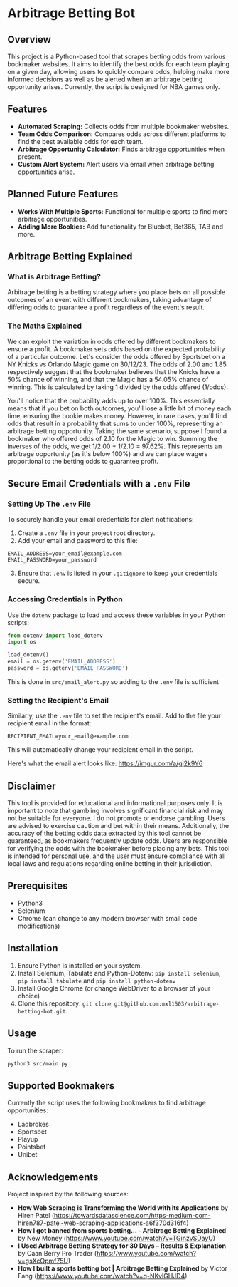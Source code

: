 # Arbitrage Betting Bot

## Overview
This project is a Python-based tool that scrapes betting odds from various bookmaker websites. It aims to identify the best odds for each team playing on a given day, allowing users to quickly compare odds,
helping make more informed decisions as well as be alerted when an arbitrage betting opportunity arises. Currently, the script is designed for NBA games only.

## Features
- **Automated Scraping:** Collects odds from multiple bookmaker websites.
- **Team Odds Comparison:** Compares odds across different platforms to find the best available odds for each team.
- **Arbitrage Opportunity Calculator:** Finds arbitrage opportunities when present.
- **Custom Alert System:** Alert users via email when arbitrage betting opportunities arise.

## Planned Future Features
- **Works With Multiple Sports:** Functional for multiple sports to find more arbitrage opportunities. 
- **Adding More Bookies:** Add functionality for Bluebet, Bet365, TAB and more.

## Arbitrage Betting Explained

### What is Arbitrage Betting?
Arbitrage betting is a betting strategy where you place bets on all possible outcomes of an event with different bookmakers, taking advantage of differing odds to guarantee a profit regardless of the event's result.

### The Maths Explained
We can exploit the variation in odds offered by different bookmakers to ensure a profit. A bookmaker sets odds based on the expected probability of a particular outcome. Let's consider the odds offered
by Sportsbet on a NY Knicks vs Orlando Magic game on 30/12/23. The odds of 2.00 and 1.85 respectively suggest that the bookmaker believes that the Knicks have a 50% chance of winning, and that the
Magic has a 54.05% chance of winning. This is calculated by taking 1 divided by the odds offered (1/odds). 

You'll notice that the probability adds up to over 100%. This essentially means that if you bet on both outcomes, you'll lose a little bit of money each time, ensuring the bookie makes money.
However, in rare cases, you'll find odds that result in a probability that sums to under 100%, representing an arbitrage betting opportunity. Taking the same scenario, suppose I found a bookmaker who offered odds of 2.10 for the Magic to win. Summing the inverses of the odds, we get 1/2.00 + 1/2.10 = 97.62%. This represents an arbitrage opportunity (as it's below 100%) and we can place wagers proportional to the betting odds to guarantee profit.

## Secure Email Credentials with a `.env` File

### Setting Up The `.env` File
To securely handle your email credentials for alert notifications:
1. Create a `.env` file in your project root directory.
2. Add your email and password to this file:
```
EMAIL_ADDRESS=your_email@example.com
EMAIL_PASSWORD=your_password
```
3. Ensure that `.env` is listed in your `.gitignore` to keep your credentials secure.

### Accessing Credentials in Python
Use the `dotenv` package to load and access these variables in your Python scripts:
```python
from dotenv import load_dotenv
import os

load_dotenv()
email = os.getenv('EMAIL_ADDRESS')
password = os.getenv('EMAIL_PASSWORD')
```
This is done in `src/email_alert.py` so adding to the `.env` file is sufficient

### Setting the Recipient's Email
Similarly, use the `.env` file to set the recipient's email. Add to the file 
your recipient email in the format:
```
RECIPIENT_EMAIL=your_email@example.com
```
This will automatically change your recipient email in the script.

Here's what the email alert looks like: https://imgur.com/a/gj2k9Y6

## Disclaimer
This tool is provided for educational and informational purposes only. It is important to note that gambling involves significant financial risk and may not be suitable for everyone. I do not promote or endorse gambling. Users are advised to exercise caution and bet within their means. Additionally, the accuracy of the betting odds data extracted by this tool cannot be guaranteed, as bookmakers frequently update odds. Users are responsible for verifying the odds with the bookmaker before placing any bets. This tool is intended for personal use, and the user must ensure compliance with all local laws and regulations regarding online betting in their jurisdiction.

## Prerequisites
- Python3
- Selenium
- Chrome (can change to any modern browser with small code modifications)

## Installation
1. Ensure Python is installed on your system.
2. Install Selenium, Tabulate and Python-Dotenv: `pip install selenium`, `pip install tabulate` and `pip install python-dotenv`
3. Install Google Chrome (or change WebDriver to a browser of your choice)
4. Clone this repository: `git clone git@github.com:mxl1503/arbitrage-betting-bot.git`.

## Usage
To run the scraper:
```bash
python3 src/main.py
```

## Supported Bookmakers
Currently the script uses the following bookmakers to find arbitrage opportunities:
- Ladbrokes
- Sportsbet
- Playup
- Pointsbet
- Unibet

## Acknowledgements
Project inspired by the following sources:
- **How Web Scraping is Transforming the World with its Applications** by Hiren Patel (https://towardsdatascience.com/https-medium-com-hiren787-patel-web-scraping-applications-a6f370d316f4)
- **How I got banned from sports betting... - Arbitrage Betting Explained** by New Money (https://www.youtube.com/watch?v=TGinzvSDayU)
- **I Used Arbitrage Betting Strategy for 30 Days – Results & Explanation** by Caan Berry Pro Trader (https://www.youtube.com/watch?v=gsXcOpmf75U)
- **How I built a sports betting bot | Arbitrage Betting Explained** by Victor Fang (https://www.youtube.com/watch?v=q-NKvlGHJD4)
